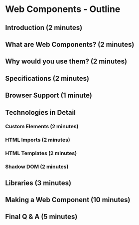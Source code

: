 # Web Components - Outline

## Introduction (2 minutes)

## What are Web Components? (2 minutes)

## Why would you use them? (2 minutes)

## Specifications (2 minutes)

## Browser Support (1 minute)

## Technologies in Detail

### Custom Elements (2 minutes)

### HTML Imports (2 minutes)

### HTML Templates (2 minutes)

### Shadow DOM (2 minutes)

## Libraries (3 minutes)

## Making a Web Component (10 minutes)

## Final Q & A (5 minutes)
